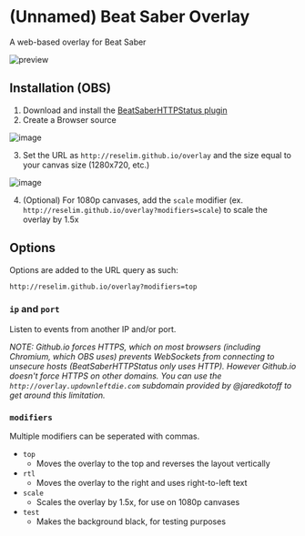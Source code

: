 # (Unnamed) Beat Saber Overlay

A web-based overlay for Beat Saber

![preview](https://i.imgur.com/fOg4TUp.png)

## Installation (OBS)

1. Download and install the [BeatSaberHTTPStatus plugin](https://github.com/opl-/beatsaber-http-status)
2. Create a Browser source

![image](https://i.imgur.com/WyTjdtd.png)

3. Set the URL as `http://reselim.github.io/overlay` and the size equal to your canvas size (1280x720, etc.)

![image](https://imgur.com/KxowYrw.png)

4. (Optional) For 1080p canvases, add the `scale` modifier (ex. `http://reselim.github.io/overlay?modifiers=scale`) to scale the overlay by 1.5x

## Options

Options are added to the URL query as such:

```
http://reselim.github.io/overlay?modifiers=top
```

### `ip` and `port`

Listen to events from another IP and/or port.

*NOTE: Github.io forces HTTPS, which on most browsers (including Chromium, which OBS uses) prevents WebSockets from connecting to unsecure hosts (BeatSaberHTTPStatus only uses HTTP). However Github.io doesn't force HTTPS on other domains. You can use the `http://overlay.updownleftdie.com` subdomain provided by @jaredkotoff to get around this limitation.*

### `modifiers`

Multiple modifiers can be seperated with commas.

- `top`
	* Moves the overlay to the top and reverses the layout vertically
- `rtl`
	* Moves the overlay to the right and uses right-to-left text
- `scale`
	* Scales the overlay by 1.5x, for use on 1080p canvases
- `test`
	* Makes the background black, for testing purposes